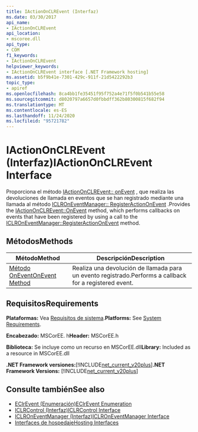 ```yaml
---
title: IActionOnCLREvent (Interfaz)
ms.date: 03/30/2017
api_name:
- IActionOnCLREvent
api_location:
- mscoree.dll
api_type:
- COM
f1_keywords:
- IActionOnCLREvent
helpviewer_keywords:
- IActionOnCLREvent interface [.NET Framework hosting]
ms.assetid: b5f9b41e-7301-429c-911f-21d5422292b3
topic_type:
- apiref
ms.openlocfilehash: 8ca4bb1fe35451f95f752a4e71f5f0b541b55e58
ms.sourcegitcommit: d8020797a6657d0fbbdff362b80300815f682f94
ms.translationtype: MT
ms.contentlocale: es-ES
ms.lasthandoff: 11/24/2020
ms.locfileid: "95721782"
---
```

# <a name="iactiononclrevent-interface"></a><span data-ttu-id="94f51-102">IActionOnCLREvent (Interfaz)</span><span class="sxs-lookup"><span data-stu-id="94f51-102">IActionOnCLREvent Interface</span></span>

<span data-ttu-id="94f51-103">Proporciona el método [IActionOnCLREvent:: onEvent](iactiononclrevent-onevent-method.md) , que realiza las devoluciones de llamada en eventos que se han registrado mediante una llamada al método [ICLROnEventManager:: RegisterActionOnEvent](iclroneventmanager-registeractiononevent-method.md) .</span><span class="sxs-lookup"><span data-stu-id="94f51-103">Provides the [IActionOnCLREvent::OnEvent](iactiononclrevent-onevent-method.md) method, which performs callbacks on events that have been registered by using a call to the [ICLROnEventManager::RegisterActionOnEvent](iclroneventmanager-registeractiononevent-method.md) method.</span></span>  
  
## <a name="methods"></a><span data-ttu-id="94f51-104">Métodos</span><span class="sxs-lookup"><span data-stu-id="94f51-104">Methods</span></span>  
  
|<span data-ttu-id="94f51-105">Método</span><span class="sxs-lookup"><span data-stu-id="94f51-105">Method</span></span>|<span data-ttu-id="94f51-106">Descripción</span><span class="sxs-lookup"><span data-stu-id="94f51-106">Description</span></span>|  
|------------|-----------------|  
|[<span data-ttu-id="94f51-107">Método OnEvent</span><span class="sxs-lookup"><span data-stu-id="94f51-107">OnEvent Method</span></span>](iactiononclrevent-onevent-method.md)|<span data-ttu-id="94f51-108">Realiza una devolución de llamada para un evento registrado.</span><span class="sxs-lookup"><span data-stu-id="94f51-108">Performs a callback for a registered event.</span></span>|  
  
## <a name="requirements"></a><span data-ttu-id="94f51-109">Requisitos</span><span class="sxs-lookup"><span data-stu-id="94f51-109">Requirements</span></span>  

 <span data-ttu-id="94f51-110">**Plataformas:** Vea [Requisitos de sistema](../../get-started/system-requirements.md).</span><span class="sxs-lookup"><span data-stu-id="94f51-110">**Platforms:** See [System Requirements](../../get-started/system-requirements.md).</span></span>  
  
 <span data-ttu-id="94f51-111">**Encabezado:** MSCorEE. h</span><span class="sxs-lookup"><span data-stu-id="94f51-111">**Header:** MSCorEE.h</span></span>  
  
 <span data-ttu-id="94f51-112">**Biblioteca:** Se incluye como un recurso en MSCorEE.dll</span><span class="sxs-lookup"><span data-stu-id="94f51-112">**Library:** Included as a resource in MSCorEE.dll</span></span>  
  
 <span data-ttu-id="94f51-113">**.NET Framework versiones:**[!INCLUDE[net_current_v20plus](../../../../includes/net-current-v20plus-md.md)]</span><span class="sxs-lookup"><span data-stu-id="94f51-113">**.NET Framework Versions:** [!INCLUDE[net_current_v20plus](../../../../includes/net-current-v20plus-md.md)]</span></span>  
  
## <a name="see-also"></a><span data-ttu-id="94f51-114">Consulte también</span><span class="sxs-lookup"><span data-stu-id="94f51-114">See also</span></span>

- [<span data-ttu-id="94f51-115">EClrEvent (Enumeración)</span><span class="sxs-lookup"><span data-stu-id="94f51-115">EClrEvent Enumeration</span></span>](eclrevent-enumeration.md)
- [<span data-ttu-id="94f51-116">ICLRControl (Interfaz)</span><span class="sxs-lookup"><span data-stu-id="94f51-116">ICLRControl Interface</span></span>](iclrcontrol-interface.md)
- [<span data-ttu-id="94f51-117">ICLROnEventManager (Interfaz)</span><span class="sxs-lookup"><span data-stu-id="94f51-117">ICLROnEventManager Interface</span></span>](iclroneventmanager-interface.md)
- [<span data-ttu-id="94f51-118">Interfaces de hospedaje</span><span class="sxs-lookup"><span data-stu-id="94f51-118">Hosting Interfaces</span></span>](hosting-interfaces.md)
